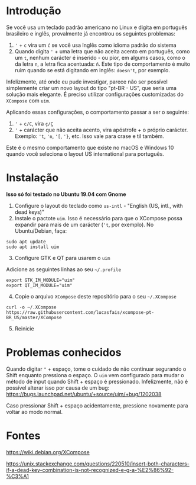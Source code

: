# Introdução

Se você usa um teclado padrão americano no Linux e digita em português brasileiro e inglês, provalmente já encontrou os seguintes problemas:

1. `'` + `c` vira um `ć` se você usa Inglês como idioma padrão do sistema
2. Quando digita `'` + uma letra que não aceita acento em português, como um `t`, nenhum carácter é inserido - ou pior, em algums casos, como o da letra `n`, a letra fica acentuada: `ń`. Este tipo de comportamento é muito ruim quando se está digitando em inglês: `doesn't`, por exemplo.

Infelizmente, até onde eu pude investigar, parece não ser possível simplemente criar um novo layout do tipo "pt-BR - US", que seria uma solução mais elegante. É preciso utilizar configurações customizadas do `XCompose` com `uim`.

Aplicando essas configurações, o comportamento passar a ser o seguinte:

1. `'` + `c/C`, vira  `ç/Ç` 
2. `'` + carácter que não aceita acento, vira apóstrofe + o próprio carácter. Exemplo: `'t`, `'n`, `'[`, `'}`, etc. Isso vale para crase e til também.

Este é o mesmo comportamento que existe no macOS e Windows 10 quando você seleciona o layout US international para português.

# Instalação

**Isso só foi testado no Ubuntu 19.04 com Gnome**

1. Configure o layout do teclado como `us-intl` - "English (US, intl., with dead keys)" 
2. Instale o pactote `uim`. Isso é necessário para que o XCompose possa expandir para mais de um carácter (`'t`, por exemplo). No Ubuntu/Debian, faça:

```
sudo apt update
sudo apt install uim
```

3. Configure GTK e QT para usarem o `uim`

Adicione as seguintes linhas ao seu `~/.profile`

```
export GTK_IM_MODULE="uim"
export QT_IM_MODULE="uim"
```

4. Copie o arquivo `XCompose` deste repositório para o seu `~/.XCompose`

```
curl -o ~/.XCompose https://raw.githubusercontent.com/lucasfais/xcompose-pt-BR_US/master/XCompose
```

5. Reinicie 

# Problemas conhecidos

Quando digitar `"` + espaço, tome o cuidado de não continuar segurando o Shift enquanto pressiona o espaço. O `uim` vem configurado para mudar o método de input quando Shift + espaço é pressionado. Infelizmente, não é possível alterar isso por causa de um bug: https://bugs.launchpad.net/ubuntu/+source/uim/+bug/1202038

Caso pressionar Shift + espaço acidentamente, pressione novamente para voltar ao modo normal.


# Fontes

https://wiki.debian.org/XCompose

https://unix.stackexchange.com/questions/220510/insert-both-characters-if-a-dead-key-combination-is-not-recognized-e-g-a-%E2%86%92-%C3%A1
